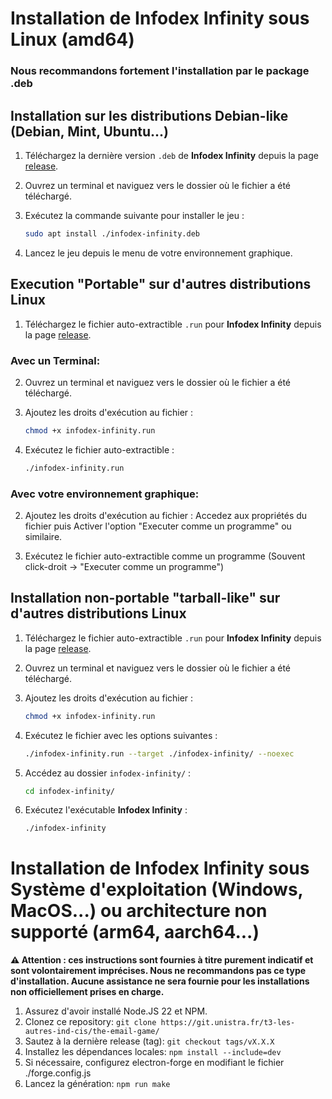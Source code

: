 # Installation de Infodex Infinity sous Linux (amd64)

### Nous recommandons fortement l'installation par le package .deb

## Installation sur les distributions Debian-like (Debian, Mint, Ubuntu...)

1. Téléchargez la dernière version `.deb` de **Infodex Infinity** depuis la page [release](https://git.unistra.fr/t3-les-autres-ind-cis/the-email-game/-/releases).
   
2. Ouvrez un terminal et naviguez vers le dossier où le fichier a été téléchargé.

3. Exécutez la commande suivante pour installer le jeu :

   ```bash
   sudo apt install ./infodex-infinity.deb
   ```
4. Lancez le jeu depuis le menu de votre environnement graphique.

## Execution "Portable" sur d'autres distributions Linux

1. Téléchargez le fichier auto-extractible `.run` pour **Infodex Infinity** depuis la page [release](https://git.unistra.fr/t3-les-autres-ind-cis/the-email-game/-/releases).

### Avec un Terminal:
2. Ouvrez un terminal et naviguez vers le dossier où le fichier a été téléchargé.

3. Ajoutez les droits d'exécution au fichier :

   ```bash
   chmod +x infodex-infinity.run
   ```

4. Exécutez le fichier auto-extractible :

   ```bash
   ./infodex-infinity.run
   ```

### Avec votre environnement graphique:
2. Ajoutez les droits d'exécution au fichier : Accedez aux propriétés du fichier puis Activer l'option "Executer comme un programme" ou similaire.

3. Exécutez le fichier auto-extractible comme un programme (Souvent click-droit -> "Executer comme un programme")


## Installation non-portable "tarball-like" sur d'autres distributions Linux

1. Téléchargez le fichier auto-extractible `.run` pour **Infodex Infinity** depuis la page [release](https://git.unistra.fr/t3-les-autres-ind-cis/the-email-game/-/releases).

2. Ouvrez un terminal et naviguez vers le dossier où le fichier a été téléchargé.

3. Ajoutez les droits d'exécution au fichier :

   ```bash
   chmod +x infodex-infinity.run
   ```

4. Exécutez le fichier avec les options suivantes :

   ```bash
   ./infodex-infinity.run --target ./infodex-infinity/ --noexec
   ```

5. Accédez au dossier `infodex-infinity/` :

   ```bash
   cd infodex-infinity/
   ```

6. Exécutez l'exécutable **Infodex Infinity** :

   ```bash
   ./infodex-infinity
   ```

# Installation de Infodex Infinity sous Système d'exploitation (Windows, MacOS...) ou architecture non supporté (arm64, aarch64...)

**⚠️ Attention : ces instructions sont fournies à titre purement indicatif et sont volontairement imprécises. Nous ne recommandons pas ce type d'installation. Aucune assistance ne sera fournie pour les installations non officiellement prises en charge.**

1. Assurez d'avoir installé Node.JS 22 et NPM.
2. Clonez ce repository: `git clone https://git.unistra.fr/t3-les-autres-ind-cis/the-email-game/`
3. Sautez à la dernière release (tag): `git checkout tags/vX.X.X`
4. Installez les dépendances locales: `npm install --include=dev`
5. Si nécessaire, configurez electron-forge en modifiant le fichier ./forge.config.js
6. Lancez la génération: `npm run make`